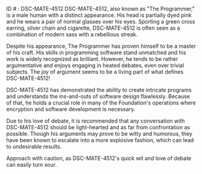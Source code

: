 ID # : DSC-MATE-4512
DSC-MATE-4512, also known as "The Programmer," is a male human with a distinct appearance. His head is partially dyed pink and he wears a pair of normal glasses over his eyes. Sporting a green cross earring, silver chain and cigarette, DSC-MATE-4512 is often seen as a combination of modern sass with a rebellious streak.

Despite his appearance, The Programmer has proven himself to be a master of his craft. His skills in programming software stand unmatched and his work is widely recognized as brilliant. However, he tends to be rather argumentative and enjoys engaging in heated debates, even over trivial subjects. The joy of argument seems to be a living part of what defines DSC-MATE-4512!

DSC-MATE-4512 has demonstrated the ability to create intricate programs and understands the ins-and-outs of software design flawlessly. Because of that, he holds a crucial role in many of the Foundation's operations where encryption and software development is necessary.

Due to his love of debate, it is recommended that any conversation with DSC-MATE-4512 should be light-hearted and as far from confrontation as possible. Though his arguments may prove to be witty and humorous, they have been known to escalate into a more explosive fashion, which can lead to undesirable results.

Approach with caution, as DSC-MATE-4512's quick wit and love of debate can easily turn sour.